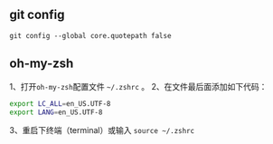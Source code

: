 ## git config

`git config --global core.quotepath false`

## oh-my-zsh

1、打开`oh-my-zsh`配置文件 `~/.zshrc` 。
2、在文件最后面添加如下代码：

```bash
export LC_ALL=en_US.UTF-8
export LANG=en_US.UTF-8
```

3、重启下终端（terminal）或输入 `source ~/.zshrc`
